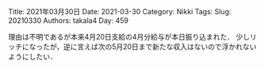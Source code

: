 ﻿Title: 2021年03月30日
Date: 2021-03-30
Category: Nikki
Tags: 
Slug: 20210330
Authors: takala4
Day: 459



理由は不明であるが本来4月20日支給の4月分給与が本日振り込まれた．
少しリッチになったが，逆に言えば次の5月20日まで新たな収入はないので浮かれないようにしたい．




